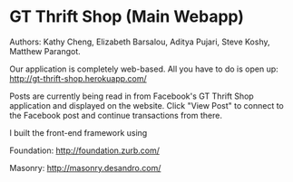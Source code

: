 GT Thrift Shop (Main Webapp)
======

Authors: Kathy Cheng, Elizabeth Barsalou, Aditya Pujari, Steve Koshy, Matthew Parangot.

Our application is completely web-based. All you have to do is open up:
http://gt-thrift-shop.herokuapp.com/

Posts are currently being read in from Facebook's GT Thrift Shop application and 
displayed on the website. Click "View Post" to connect to the Facebook post and 
continue transactions from there.

I built the front-end framework using

Foundation: http://foundation.zurb.com/

Masonry: http://masonry.desandro.com/
